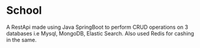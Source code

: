 # School
A RestApi made using Java SpringBoot to perform CRUD operations on 3 databases i.e Mysql, MongoDB, Elastic Search. Also used Redis for cashing in the same.
